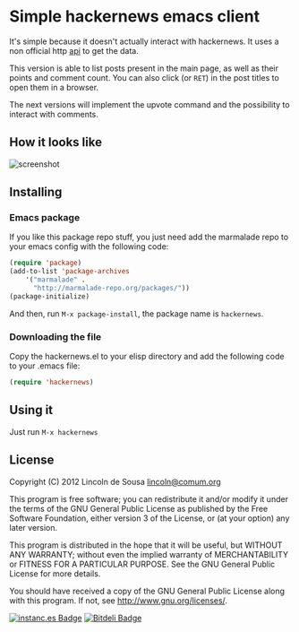 # Simple hackernews emacs client

It's simple because it doesn't actually interact with hackernews. It
uses a non official http [api](http://api.ihackernews.com/page) to get
the data.

This version is able to list posts present in the main page, as well as
their points and comment count. You can also click (or `RET`) in the
post titles to open them in a browser.

The next versions will implement the upvote command and the possibility
to interact with comments.

## How it looks like

![screenshot](https://raw.github.com/clarete/hackernews.el/master/Screenshot.png)

## Installing

### Emacs package

If you like this package repo stuff, you just need add the marmalade
repo to your emacs config with the following code:

```lisp
(require 'package)
(add-to-list 'package-archives 
    '("marmalade" .
      "http://marmalade-repo.org/packages/"))
(package-initialize)
```

And then, run `M-x package-install`, the package name is `hackernews`.

### Downloading the file

Copy the hackernews.el to your elisp directory and add the following
code to your .emacs file:

```lisp
(require 'hackernews)
```

## Using it

Just run `M-x hackernews`

## License

Copyright (C) 2012  Lincoln de Sousa <lincoln@comum.org>

This program is free software; you can redistribute it and/or modify
it under the terms of the GNU General Public License as published by
the Free Software Foundation, either version 3 of the License, or
(at your option) any later version.

This program is distributed in the hope that it will be useful,
but WITHOUT ANY WARRANTY; without even the implied warranty of
MERCHANTABILITY or FITNESS FOR A PARTICULAR PURPOSE.  See the
GNU General Public License for more details.

You should have received a copy of the GNU General Public License
along with this program.  If not, see <http://www.gnu.org/licenses/>.


[![instanc.es Badge](https://instanc.es/bin/clarete/hackernews.el.png)](http://instanc.es)
[![Bitdeli Badge](https://d2weczhvl823v0.cloudfront.net/clarete/hackernews.el/trend.png)](https://bitdeli.com/free "Bitdeli Badge")

